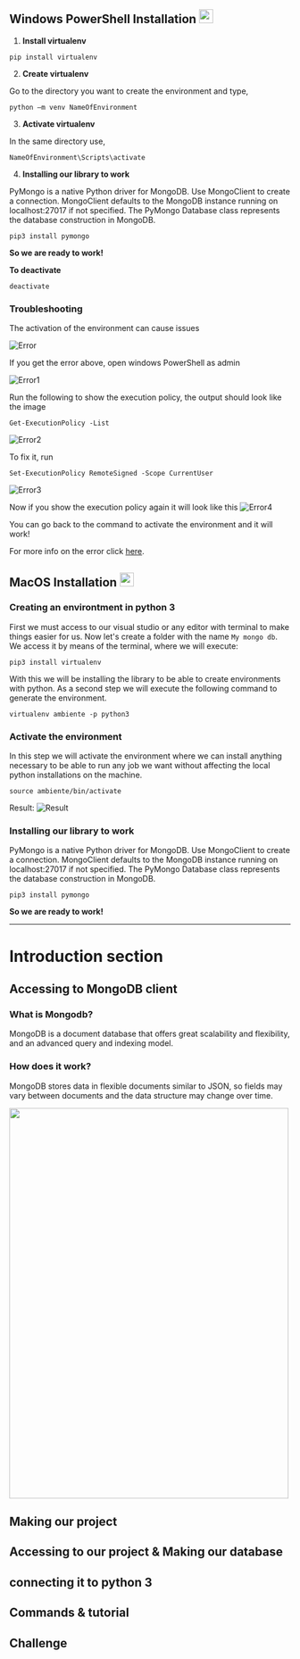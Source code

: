 ## Windows PowerShell Installation <img src="https://upload.wikimedia.org/wikipedia/commons/c/c7/Windows_logo_-_2012.png" width="25" height="25">

1. **Install virtualenv**

~~~
pip install virtualenv 
~~~

2. **Create virtualenv**

Go to the directory you want to create the environment and type,
~~~
python –m venv NameOfEnvironment 
~~~

3. **Activate virtualenv**

In the same directory use,
~~~
NameOfEnvironment\Scripts\activate
~~~

4. **Installing our library to work**

PyMongo is a native Python driver for MongoDB. Use MongoClient to create a connection. MongoClient defaults to the MongoDB instance running on localhost:27017 if not specified. The PyMongo Database class represents the database construction in MongoDB.

~~~
pip3 install pymongo
~~~ 

<strong>So we are ready to work!</strong>

**To deactivate**

~~~
deactivate
~~~

### Troubleshooting

The activation of the environment can cause issues

![Error](https://www.cdmon.com/images/easyblog_articles/1695/b2ap3_large_scrip.png)

If you get the error above, open windows PowerShell as admin

![Error1](https://www.cdmon.com/images/easyblog_articles/1695/b2ap3_medium_script-1.png)

Run the following to show the execution policy, the output should look like the image

~~~
Get-ExecutionPolicy -List
~~~

![Error2](https://www.cdmon.com/images/easyblog_articles/1695/script-2.png)

To fix it, run 
~~~
Set-ExecutionPolicy RemoteSigned -Scope CurrentUser
~~~

![Error3](https://www.cdmon.com/images/easyblog_articles/1695/script-3.png)

Now if you show the execution policy again it will look like this
![Error4](https://www.cdmon.com/images/easyblog_articles/1695/script-4.png)

You can go back to the command to activate the environment and it will work!

For more info on the error click [here](https://www.cdmon.com/es/blog/la-ejecucion-de-scripts-esta-deshabilitada-en-este-sistema-te-contamos-como-actuar).


## MacOS Installation <img src="https://upload.wikimedia.org/wikipedia/commons/thumb/a/ab/Icon-Mac.svg/2048px-Icon-Mac.svg.png" width="25" height="25">

### Creating an environtment in python 3

First we must access to our visual studio or any editor with terminal to make things easier for us. Now let's create a folder with the name `My mongo db`. We access it by means of the terminal, where we will execute: 

~~~
pip3 install virtualenv
~~~

With this we will be installing the library to be able to create environments with python. As a second step we will execute the following command to generate the environment.

~~~
virtualenv ambiente -p python3
~~~

### Activate the environment

In this step we will activate the environment where we can install anything necessary to be able to run any job we want without affecting the local python installations on the machine.

~~~
source ambiente/bin/activate
~~~

Result:
![Result](https://snipboard.io/iBmwx0.jpg)

### Installing our library to work

PyMongo is a native Python driver for MongoDB. Use MongoClient to create a connection. MongoClient defaults to the MongoDB instance running on localhost:27017 if not specified. The PyMongo Database class represents the database construction in MongoDB.

~~~
pip3 install pymongo
~~~

<strong>So we are ready to work!</strong>

---

# Introduction section

## Accessing to MongoDB client
### What is Mongodb?

MongoDB is a document database that offers great scalability and flexibility, and an advanced query and indexing model.

### How does it work?

MongoDB stores data in flexible documents similar to JSON, so fields may vary between documents and the data structure may change over time.

<img src="https://media.geeksforgeeks.org/wp-content/uploads/20200120181841/Untitled-Diagram-1-13.jpg" width="500" height="700">

## Making our project

## Accessing to our project & Making our database

## connecting it to python 3

## Commands & tutorial

## Challenge


